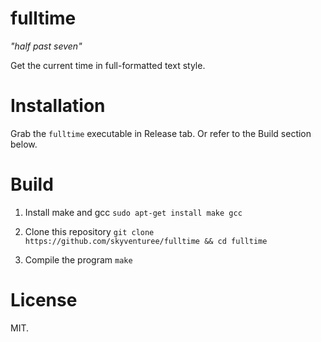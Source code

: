 # fulltime
*"half past seven"*

Get the current time in full-formatted text style.

# Installation
Grab the `fulltime` executable in Release tab. Or refer to the Build section
below.

# Build
1. Install make and gcc
`sudo apt-get install make gcc`

2. Clone this repository
`git clone https://github.com/skyventuree/fulltime && cd fulltime`

3. Compile the program
`make`

# License
MIT.
